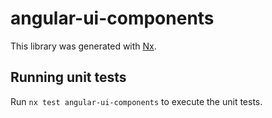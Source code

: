 # angular-ui-components

This library was generated with [Nx](https://nx.dev).

## Running unit tests

Run `nx test angular-ui-components` to execute the unit tests.
